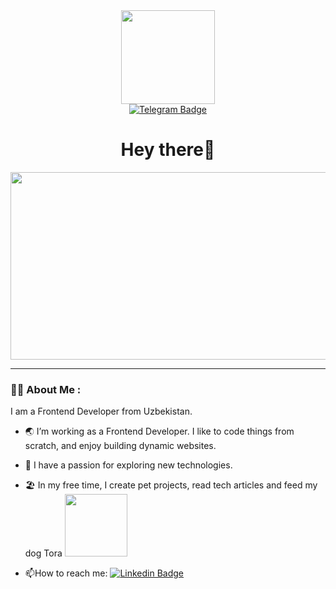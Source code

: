 <div id="header" align="center">
  <img src="https://media.giphy.com/media/mFwqFZx1HxfQ4hwkz9/giphy.gif" width="150"/>
  <div id="badges">
    <a href="https://t.me/mun_dev">
      <img src="https://img.shields.io/badge/Telegram-757ce8?logo=telegram&logoColor=white&style=flat" alt="Telegram Badge"/>
    </a>
  </div>
  <img src="https://komarev.com/ghpvc/?username=Mun-A&style=flat-square&color=blue" alt=""/>
  <h1>Hey there👋</h1>
</div>
<div align="center">
  <img src="https://media.giphy.com/media/vzO0Vc8b2VBLi/giphy.gif" width="600" height="300"/>
</div>

---

### :man_technologist: About Me :
I am a Frontend Developer from Uzbekistan.
- :earth_asia: I’m working as a Frontend Developer. I like to code things from scratch, and enjoy building dynamic websites.

- :telescope: I have a passion for exploring new technologies.

- :beach_umbrella: In my free time, I create pet projects, read tech articles and feed my dog Tora <img src="https://media.giphy.com/media/9x79ZCutfyChhmaaQp/giphy-downsized-large.gif" width="100">

- :mailbox:How to reach me: [![Linkedin Badge](https://img.shields.io/badge/Telegram-blue?logo=telegram&logoColor=white&style=flat)](https://t.me/mun_dev)
